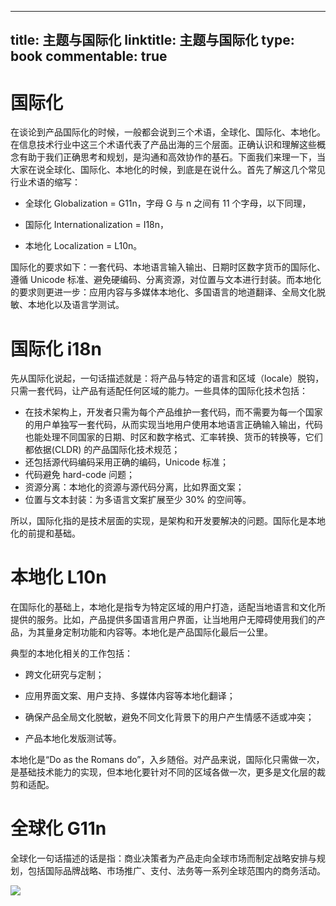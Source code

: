 
---
title: 主题与国际化
linktitle: 主题与国际化
type: book
commentable: true
---

# 国际化

在谈论到产品国际化的时候，一般都会说到三个术语，全球化、国际化、本地化。在信息技术行业中这三个术语代表了产品出海的三个层面。正确认识和理解这些概念有助于我们正确思考和规划，是沟通和高效协作的基石。下面我们来理一下，当大家在说全球化、国际化、本地化的时候，到底是在说什么。首先了解这几个常见行业术语的缩写：

- 全球化 Globalization = G11n，字母 G 与 n 之间有 11 个字母，以下同理，

- 国际化 Internationalization = I18n，

- 本地化 Localization = L10n。

国际化的要求如下：一套代码、本地语言输入输出、日期时区数字货币的国际化、遵循 Unicode 标准、避免硬编码、分离资源，对位置与文本进行封装。而本地化的要求则更进一步：应用内容与多媒体本地化、多国语言的地道翻译、全局文化脱敏、本地化以及语言学测试。

# 国际化 i18n

先从国际化说起，一句话描述就是：将产品与特定的语言和区域（locale）脱钩，只需一套代码，让产品有适配任何区域的能力。一些具体的国际化技术包括：

- 在技术架构上，开发者只需为每个产品维护一套代码，而不需要为每一个国家的用户单独写一套代码，从而实现当地用户使用本地语言正确输入输出，代码也能处理不同国家的日期、时区和数字格式、汇率转换、货币的转换等，它们都依据(CLDR) 的产品国际化技术规范；
- 还包括源代码编码采用正确的编码，Unicode 标准；
- 代码避免 hard-code 问题；
- 资源分离：本地化的资源与源代码分离，比如界面文案；
- 位置与文本封装：为多语言文案扩展至少 30% 的空间等。

所以，国际化指的是技术层面的实现，是架构和开发要解决的问题。国际化是本地化的前提和基础。

# 本地化 L10n

在国际化的基础上，本地化是指专为特定区域的用户打造，适配当地语言和文化所提供的服务。比如，产品提供多国语言用户界面，让当地用户无障碍使用我们的产品，为其量身定制功能和内容等。本地化是产品国际化最后一公里。

典型的本地化相关的工作包括：

- 跨文化研究与定制；

- 应用界面文案、用户支持、多媒体内容等本地化翻译；

- 确保产品全局文化脱敏，避免不同文化背景下的用户产生情感不适或冲突；

- 产品本地化发版测试等。

本地化是“Do as the Romans do”，入乡随俗。对产品来说，国际化只需做一次，是基础技术能力的实现，但本地化要针对不同的区域各做一次，更多是文化层的裁剪和适配。

# 全球化 G11n

全球化一句话描述的话是指：商业决策者为产品走向全球市场而制定战略安排与规划，包括国际品牌战略、市场推广、支付、法务等一系列全球范围内的商务活动。

![](https://i.postimg.cc/KvdyDrz7/image.png)

    
